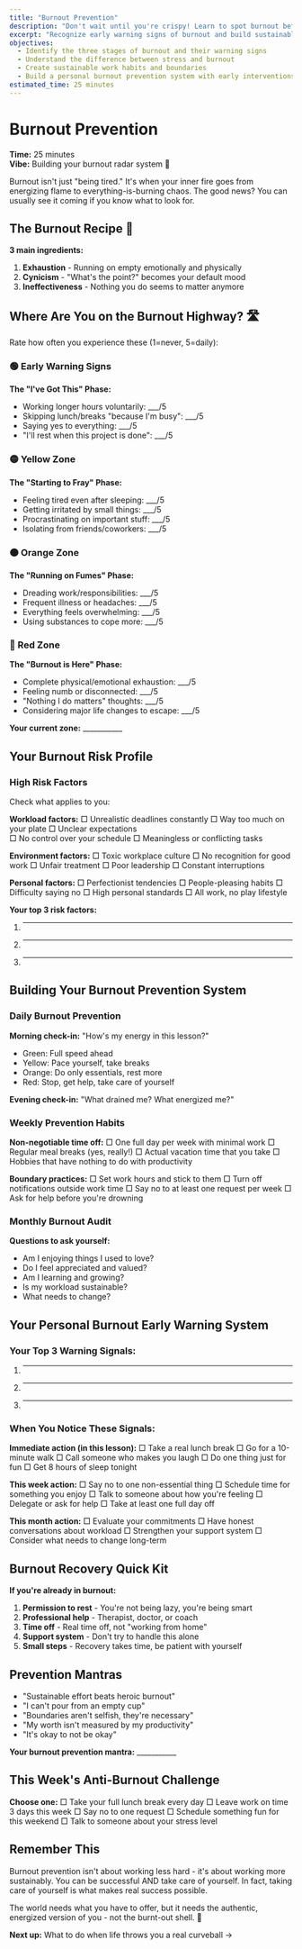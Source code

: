 ```yaml
---
title: "Burnout Prevention"
description: "Don't wait until you're crispy! Learn to spot burnout before it spots you"
excerpt: "Recognize early warning signs of burnout and build sustainable work habits that prevent exhaustion."
objectives:
  - Identify the three stages of burnout and their warning signs
  - Understand the difference between stress and burnout
  - Create sustainable work habits and boundaries
  - Build a personal burnout prevention system with early interventions
estimated_time: 25 minutes
---
```


# Burnout Prevention

**Time:** 25 minutes\
**Vibe:** Building your burnout radar system 📡

Burnout isn't just "being tired." It's when your inner fire goes from energizing flame to everything-is-burning chaos. The good news? You can usually see it coming if you know what to look for.

## The Burnout Recipe 🍳

**3 main ingredients:**

1. **Exhaustion** - Running on empty emotionally and physically
2. **Cynicism** - "What's the point?" becomes your default mood
3. **Ineffectiveness** - Nothing you do seems to matter anymore

## Where Are You on the Burnout Highway? 🛣️

Rate how often you experience these (1=never, 5=daily):

### 🟢 Early Warning Signs

**The "I've Got This" Phase:**

- Working longer hours voluntarily: ___/5
- Skipping lunch/breaks "because I'm busy": ___/5
- Saying yes to everything: ___/5
- "I'll rest when this project is done": ___/5

### 🟡 Yellow Zone

**The "Starting to Fray" Phase:**

- Feeling tired even after sleeping: ___/5
- Getting irritated by small things: ___/5
- Procrastinating on important stuff: ___/5
- Isolating from friends/coworkers: ___/5

### 🟠 Orange Zone

**The "Running on Fumes" Phase:**

- Dreading work/responsibilities: ___/5
- Frequent illness or headaches: ___/5
- Everything feels overwhelming: ___/5
- Using substances to cope more: ___/5

### 🔴 Red Zone

**The "Burnout is Here" Phase:**

- Complete physical/emotional exhaustion: ___/5
- Feeling numb or disconnected: ___/5
- "Nothing I do matters" thoughts: ___/5
- Considering major life changes to escape: ___/5

**Your current zone:** ___________

## Your Burnout Risk Profile

### High Risk Factors

Check what applies to you:

**Workload factors:**
□ Unrealistic deadlines constantly
□ Way too much on your plate
□ Unclear expectations\
□ No control over your schedule
□ Meaningless or conflicting tasks

**Environment factors:**
□ Toxic workplace culture
□ No recognition for good work
□ Unfair treatment
□ Poor leadership
□ Constant interruptions

**Personal factors:**
□ Perfectionist tendencies
□ People-pleasing habits
□ Difficulty saying no
□ High personal standards
□ All work, no play lifestyle

**Your top 3 risk factors:**

1. ---
2. ---
3. ---

## Building Your Burnout Prevention System

### Daily Burnout Prevention

**Morning check-in:** "How's my energy in this lesson?"

- Green: Full speed ahead
- Yellow: Pace yourself, take breaks
- Orange: Do only essentials, rest more
- Red: Stop, get help, take care of yourself

**Evening check-in:** "What drained me? What energized me?"

### Weekly Prevention Habits

**Non-negotiable time off:**
□ One full day per week with minimal work
□ Regular meal breaks (yes, really!)
□ Actual vacation time that you take
□ Hobbies that have nothing to do with productivity

**Boundary practices:**
□ Set work hours and stick to them
□ Turn off notifications outside work time
□ Say no to at least one request per week
□ Ask for help before you're drowning

### Monthly Burnout Audit

**Questions to ask yourself:**

- Am I enjoying things I used to love?
- Do I feel appreciated and valued?
- Am I learning and growing?
- Is my workload sustainable?
- What needs to change?

## Your Personal Burnout Early Warning System

### Your Top 3 Warning Signals:

1. ---
2. ---
3. ---

### When You Notice These Signals:

**Immediate action (in this lesson):**
□ Take a real lunch break
□ Go for a 10-minute walk
□ Call someone who makes you laugh
□ Do one thing just for fun
□ Get 8 hours of sleep tonight

**This week action:**
□ Say no to one non-essential thing
□ Schedule time for something you enjoy
□ Talk to someone about how you're feeling
□ Delegate or ask for help
□ Take at least one full day off

**This month action:**
□ Evaluate your commitments
□ Have honest conversations about workload
□ Strengthen your support system
□ Consider what needs to change long-term

## Burnout Recovery Quick Kit

**If you're already in burnout:**

1. **Permission to rest** - You're not being lazy, you're being smart
2. **Professional help** - Therapist, doctor, or coach
3. **Time off** - Real time off, not "working from home"
4. **Support system** - Don't try to handle this alone
5. **Small steps** - Recovery takes time, be patient with yourself

## Prevention Mantras

- "Sustainable effort beats heroic burnout"
- "I can't pour from an empty cup"
- "Boundaries aren't selfish, they're necessary"
- "My worth isn't measured by my productivity"
- "It's okay to not be okay"

**Your burnout prevention mantra:** ___________

## This Week's Anti-Burnout Challenge

**Choose one:**
□ Take your full lunch break every day
□ Leave work on time 3 days this week
□ Say no to one request
□ Schedule something fun for this weekend
□ Talk to someone about your stress level

## Remember This

Burnout prevention isn't about working less hard - it's about working more sustainably. You can be successful AND take care of yourself. In fact, taking care of yourself is what makes real success possible.

The world needs what you have to offer, but it needs the authentic, energized version of you - not the burnt-out shell. 💙

**Next up:** What to do when life throws you a real curveball →

